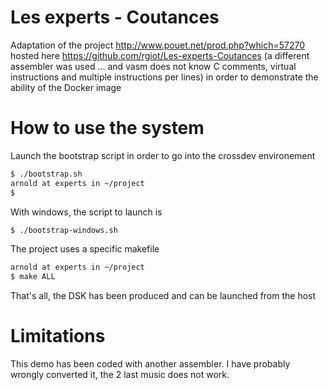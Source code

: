 # Les experts - Coutances


Adaptation of the project http://www.pouet.net/prod.php?which=57270 hosted here https://github.com/rgiot/Les-experts-Coutances (a different assembler was used ... and vasm does not know C comments, virtual instructions and multiple instructions per lines)
in order to demonstrate the ability of the Docker image


# How to use the system


Launch the bootstrap script in order to go into the crossdev environement
```bash
$ ./bootstrap.sh
arnold at experts in ~/project
$
```

With windows, the script to launch is
```bash
$ ./bootstrap-windows.sh
```
The project uses a specific makefile
```bash
arnold at experts in ~/project
$ make ALL
```

That's all, the DSK has been produced and can be launched from the host

# Limitations

This demo has been coded with another assembler. I have probably wrongly converted it, the 2 last music does not work.

